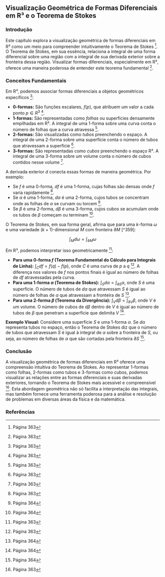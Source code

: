 ## Visualização Geométrica de Formas Diferenciais em R³ e o Teorema de Stokes
### Introdução
Este capítulo explora a visualização geométrica de formas diferenciais em R³ como um meio para compreender intuitivamente o Teorema de Stokes [^363]. O Teorema de Stokes, em sua essência, relaciona a integral de uma forma diferencial sobre uma região com a integral de sua derivada exterior sobre a fronteira dessa região. Visualizar formas diferenciais, especialmente em R³, oferece uma maneira poderosa de entender este teorema fundamental [^363].

### Conceitos Fundamentais
Em R³, podemos associar formas diferenciais a objetos geométricos específicos [^363]:
*   **0-formas:** São funções escalares, $f(p)$, que atribuem um valor a cada ponto $p \in R^3$ [^363].
*   **1-formas:** São representadas como *folhas* ou superfícies densamente empilhadas em R³. A integral de uma 1-forma sobre uma curva conta o número de folhas que a curva atravessa [^363].
*   **2-formas:** São visualizadas como *tubos* preenchendo o espaço. A integral de uma 2-forma sobre uma superfície conta o número de tubos que atravessam a superfície [^363].
*   **3-formas:** São representadas como *cubos* preenchendo o espaço R³. A integral de uma 3-forma sobre um volume conta o número de cubos contidos nesse volume [^363].

A derivada exterior $d$ conecta essas formas de maneira geométrica. Por exemplo:
*   Se $f$ é uma 0-forma, $df$ é uma 1-forma, cujas folhas são densas onde $f$ varia rapidamente [^363].
*   Se $\alpha$ é uma 1-forma, $d\alpha$ é uma 2-forma, cujos tubos se concentram onde as folhas de $\alpha$ se curvam ou torcem [^364].
*   Se $\beta$ é uma 2-forma, $d\beta$ é uma 3-forma, cujos cubos se acumulam onde os tubos de $\beta$ começam ou terminam [^364].

O Teorema de Stokes, em sua forma geral, afirma que para uma $k$-forma $\omega$ e uma variedade $(k+1)$-dimensional $M$ com fronteira $\partial M$ [^359]:

$$\int_M d\omega = \int_{\partial M} \omega$$

Em R³, podemos interpretar isso geometricamente [^363]:
*   **Para uma 0-forma $f$ (Teorema Fundamental do Cálculo para Integrais de Linha):** $\int_C df = f(q) - f(p)$, onde $C$ é uma curva de $p$ a $q$ [^363]. A diferença nos valores de $f$ nos pontos finais é igual ao número de folhas de $df$ atravessadas pela curva.
*   **Para uma 1-forma $\alpha$ (Teorema de Stokes):** $\int_S d\alpha = \int_{\partial S} \alpha$, onde $S$ é uma superfície. O número de tubos de $d\alpha$ que atravessam $S$ é igual ao número de folhas de $\alpha$ que atravessam a fronteira de $S$ [^364].
*   **Para uma 2-forma $\beta$ (Teorema da Divergência):** $\int_V d\beta = \int_{\partial V} \beta$, onde $V$ é um volume. O número de cubos de $d\beta$ dentro de $V$ é igual ao número de tubos de $\beta$ que penetram a superfície que delimita $V$ [^364].

**Exemplo Visual:** Considere uma superfície $S$ e uma 1-forma $\alpha$. Se $d\alpha$ representa tubos no espaço, então o Teorema de Stokes diz que o número de tubos que atravessam $S$ é igual à integral de $\alpha$ sobre a fronteira de $S$, ou seja, ao número de folhas de $\alpha$ que são cortadas pela fronteira $\partial S$ [^364].

### Conclusão
A visualização geométrica de formas diferenciais em R³ oferece uma compreensão intuitiva do Teorema de Stokes. Ao representar 1-formas como folhas, 2-formas como tubos e 3-formas como cubos, podemos visualizar as relações entre as formas diferenciais e suas derivadas exteriores, tornando o Teorema de Stokes mais acessível e compreensível [^363]. Esta abordagem geométrica não só facilita a interpretação das integrais, mas também fornece uma ferramenta poderosa para a análise e resolução de problemas em diversas áreas da física e da matemática.
### Referências
[^363]: Página 363
[^364]: Página 364
<!-- END -->